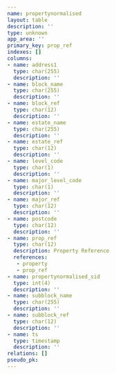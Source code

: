 ```yaml
---
name: propertynormalised
layout: table
description: ''
type: unknown
app_area: ''
primary_key: prop_ref
indexes: []
columns:
- name: address1
  type: char(255)
  description: ''
- name: block_name
  type: char(255)
  description: ''
- name: block_ref
  type: char(12)
  description: ''
- name: estate_name
  type: char(255)
  description: ''
- name: estate_ref
  type: char(12)
  description: ''
- name: level_code
  type: char(1)
  description: ''
- name: major_level_code
  type: char(1)
  description: ''
- name: major_ref
  type: char(12)
  description: ''
- name: postcode
  type: char(12)
  description: ''
- name: prop_ref
  type: char(12)
  description: Property Reference
  references:
   - property
   - prop_ref
- name: propertynormalised_sid
  type: int(4)
  description: ''
- name: subblock_name
  type: char(255)
  description: ''
- name: subblock_ref
  type: char(12)
  description: ''
- name: ts
  type: timestamp
  description: ''
relations: []
pseudo_pk: 
---
```


